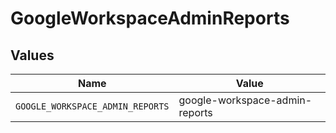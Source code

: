 # GoogleWorkspaceAdminReports


## Values

| Name                             | Value                            |
| -------------------------------- | -------------------------------- |
| `GOOGLE_WORKSPACE_ADMIN_REPORTS` | google-workspace-admin-reports   |